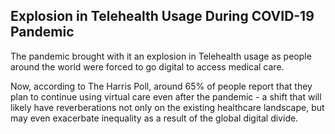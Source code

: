 ## Explosion in Telehealth Usage During COVID-19 Pandemic 

The pandemic brought with it an explosion in Telehealth usage as people around the world were forced to go digital to access medical care.

Now, according to The Harris Poll, around 65% of people report that they plan to continue using virtual care even after the pandemic - a shift that
will likely have reverberations not only on the existing healthcare landscape, but may even exacerbate inequality as a result of the global digital divide.

<p align="center">
  <height = "100", width = "100", img src= "https://github.com/hibahnav/DataVis-/blob/main/Daily%20Visits.png" >
</p>
  
  
  
